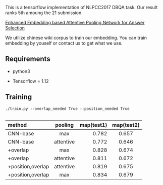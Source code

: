 This is a tensorflow implementation of  NLPCC2017 DBQA task. Our result ranks 5th amoung the 21 submission.

[Enhanced Embedding based Attentive Pooling Network for Answer Selection](http://tcci.ccf.org.cn/conference/2017/)

We utilize chinese wiki corpus to train our embedding. You can train embedding by youself or contact us to get what we use.

## Requirements

- python3

- Tensorflow = 1.12

## Training


```
./train.py --overlap_needed True --position_needed True
```

##



| method | pooling | map(test1) | map(test2)
| :--- | :----: | ----: |:----:|
| CNN-base | max | 0.782 | 0.657
| CNN-base | attentive | 0.772  | 0.646
| +overlap | max | 0.828 | 0.674
| +overlap | attentive | 0.811  | 0.672|
| +position,overlap | attentive | 0.819 | 0.675
| +position,overlap |  max | 0.834  | 0.679


